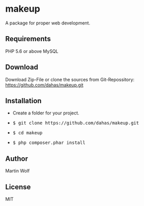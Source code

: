 # makeup
A package for proper web development.

## Requirements
PHP 5.6 or above
MySQL

## Download
Download Zip-File or clone the sources from Git-Repossitory:
https://github.com/dahas/makeup.git

## Installation
- Create a folder for your project.
- <pre>$ git clone https://github.com/dahas/makeup.git</pre>
- <pre>$ cd makeup</pre>
- <pre>$ php composer.phar install</pre>

## Author 
Martin Wolf

## License
MIT
